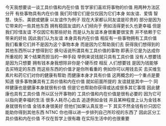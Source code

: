 今天我想要谈一谈工具价值和内在价值
哲学家们喜欢将事物的价值 用两种方法区分开
有些事物具有内在价值
我们珍惜它们是仅仅因为它们本身
如友谊、爱情
智慧、快乐、美貌或健康
以友谊作为例子
现在大家都认同友谊是珍贵的
部分是因为它带来的一些其他东西
拥有稳固友谊的人们倾向于
例如活得更长久也更幸福
但是我们珍惜友谊
不仅因它有那些好处
而是认为友谊本身很重要很宝贵
并不依赖于它带来的好处
因此我们认为友谊
本身具有内在价值
相反有一些事物拥有工具价值
我们看重它们并不是因为这个事物本身
而是因为它帮助我们去
获得我们想得到的其他东西所以才想得到它
换句话说所谓具有工具价值的事物
即表示它是为达成你所重视的
某个结果而担当的一种手段
举例来说钱就只具有工具价值
没有人想要钱是因为只想要
拥有钱本身我想除非你是个硬币控
相反 人们想要钱
是因为钱能够去买特定的东西
而这些东西的价值才是你所看重的
例如你可以用钱去买
去买维生素片和药它们对你的健康有帮助
而健康本身才具有价值
这两概念的一个重点是要知道
很多事物兼具有工具价值和内在价值
就如前面所提的 友谊就是其中一个
同样健康也是健康本身就很有价值
但是它也帮助你获得或达成很多其它事情
因此健康也具有工具价值
所以区分开事物的
工具价值和内在价值是很有必要的
因为它可以指向更幸福的生活
很多人耗尽心血去
追逐例如金钱
并且某种程度上认为金钱本身就很有价值
金钱本身很美好
但他们如果认真反思一下
其实不然金钱有价只因它能助你得到其他东西
NTNC
你也得以进一步排列自己所珍视的东西了
因此区分工具价值和内在价值
不仅在哲学上很有趣
在实际生活中的也很重要